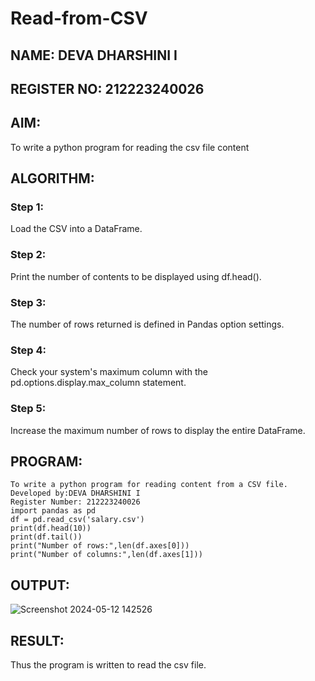 # Read-from-CSV
## NAME: DEVA DHARSHINI I

## REGISTER NO: 212223240026
## AIM:
To write a python program for reading the csv file content

## ALGORITHM:
### Step 1:
Load the CSV into a DataFrame.
### Step 2:
Print the number of contents to be displayed using df.head().
### Step 3:
The number of rows returned is defined in Pandas option settings.
### Step 4:
Check your system's maximum column with the pd.options.display.max_column statement.
### Step 5:
Increase the maximum number of rows to display the entire DataFrame.
## PROGRAM:
```
To write a python program for reading content from a CSV file.
Developed by:DEVA DHARSHINI I
Register Number: 212223240026
import pandas as pd
df = pd.read_csv('salary.csv')
print(df.head(10))
print(df.tail())
print("Number of rows:",len(df.axes[0]))
print("Number of columns:",len(df.axes[1]))
```
## OUTPUT:
![Screenshot 2024-05-12 142526](https://github.com/deesk13/Read-from-CSV/assets/150927063/4805cc37-22d1-4eaa-814d-4d624da7a416)
## RESULT:
Thus the program is written to read the csv file.
